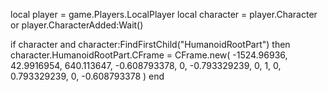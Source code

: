 local player = game.Players.LocalPlayer
local character = player.Character or player.CharacterAdded:Wait()

if character and character:FindFirstChild("HumanoidRootPart") then
    character.HumanoidRootPart.CFrame = CFrame.new(
        -1524.96936, 42.9916954, 640.113647, 
        -0.608793378, 0, -0.793329239, 
        0, 1, 0, 
        0.793329239, 0, -0.608793378
    )
end
